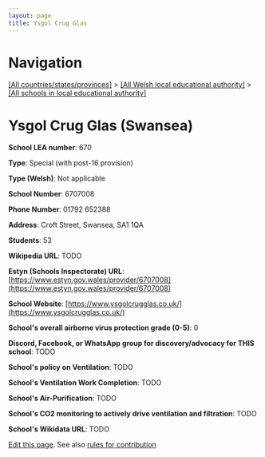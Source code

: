 ```yaml
---
layout: page
title: Ysgol Crug Glas
---
```

# Navigation

[[All countries/states/provinces]](../../..) > [[All Welsh local educational authority]](../..) > [[All schools in local educational authority]](..)

# Ysgol Crug Glas (Swansea)

**School LEA number**: 670

**Type**: Special (with post-16 provision)

**Type (Welsh)**: Not applicable

**School Number**: 6707008

**Phone Number**: 01792 652388

**Address**: Croft Street, Swansea, SA1 1QA

**Students**: 53

**Wikipedia URL**: TODO

**Estyn (Schools Inspectorate) URL**: [https://www.estyn.gov.wales/provider/6707008](https://www.estyn.gov.wales/provider/6707008)

**School Website**: [https://www.ysgolcrugglas.co.uk/](https://www.ysgolcrugglas.co.uk/)

**School's overall airborne virus protection grade (0-5)**: 0

**Discord, Facebook, or WhatsApp group for discovery/advocacy for THIS school**: TODO

**School's policy on Ventilation**: TODO

**School's Ventilation Work Completion**: TODO

**School's Air-Purification**: TODO

**School's CO2 monitoring to actively drive ventilation and filtration**: TODO

**School's Wikidata URL**: TODO




[Edit this page](https://github.com/VentilationProject/Wales/edit/prif/./Swansea/Ysgol_Crug_Glas.md). See also [rules for contribution](../../../contribution-rules/)